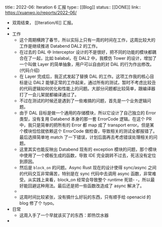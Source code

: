 title:: 2022-06: Iteration 6 汇报
type:: [[Blog]]
status:: [[DONE]]
link:: https://xuanwo.io/reports/2022-06/

- 双周结束， [[Iteration/6]] 汇报。
-
- 工作
	- 这个周期横跨了春节，所以实际上只有一周的时间在工作，这周比较大的工作是继续推进 Databend DAL2 的工作。
	- 在过去的 DAL 中 Interceptor 设计的不是很好，把不同的功能的模块都耦合在了一起，比如 balabal，在 DAL2 中，我模仿 Tower 的设计，增加了一个叫做 Layer 的简单抽象，用户可以自由的对 DAL 的行为作出修改。(代码介绍)
	- 在 Layer 完成后，我正式发起了替换 DAL 的工作。这项工作我的核心目标是让 DAL2 能够正常的工作起来，通过所有的测试，暂时不考虑比较丑的代码逻辑如何优化和性能上的问题。大部分问题都比较简单，跟编译器打了一会儿架就都编译通过了。
	- 不过在测试的时候还是遇到了一些难搞的问题，首先是一个业务逻辑问题。
	- 由于 DAL 目标是做一个通用的存储模块，所以它设计了自己独立的 Error 类型，没有复用 Databend 本身的那一套 ErrorCode 逻辑。在这个 PR 中，我只是简单的把所有的 Error 都 map 成了 transport error。但是某个模块恰恰就依赖这个 ErrorCode 做检查，导致相关的测试全都报错了。最后选择简单地 match 了一下错误，计划后面再去考虑错误处理相关的问题。
	- 这里其实也能反映出 Databend 现有的 exception 模块的问题，那个模块中使用了一个模板生成的函数，导致 IDE 完全跳转不过去，死活没有定位到原因。
	- 然后是 `block_on` 的问题。Async Rust 现在的设计使得 sync/async 之间的代码交互非常痛苦，特别是在 sync 代码中去调用 async 函数，非常难受。从实践上来看，block_on 经常会导致整个 runtime 死锁- -，所以最好能回避这种用法。最后还是把一些函数改造成了 async 解决了。
	-
	- 这周时间比较紧张，没有搞什么好玩的东西，只有顺手给 openacid 的 blog 修了个 typo。
- 日常
	- 这周入手了一个早就该买了的东西：即热饮水器
-